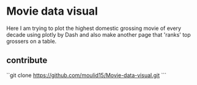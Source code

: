 # Movie data visual
Here I am trying to plot the highest domestic grossing movie of every decade using plotly by Dash and also make another page that 'ranks' top grossers on a table.

  ## contribute
  ``git clone https://github.com/moulid15/Movie-data-visual.git ```
